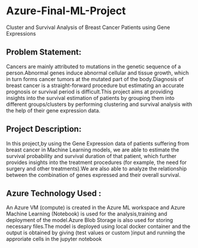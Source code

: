 # Azure-Final-ML-Project

Cluster and Survival Analysis of Breast Cancer Patients using Gene Expressions 


## Problem Statement:

Cancers are mainly attributed to mutations in the genetic sequence of a person.Abnormal genes induce abnormal cellular and tissue growth, which in turn forms cancer tumors at the mutated part of the body.Diagnosis of breast cancer is a straight-forward procedure but estimating an accurate prognosis or survival period is difficult.This project aims at providing insights into the survival estimation of patients by grouping them into different groups/clusters by performing clustering and survival analysis with the help of their gene expression data.

## Project Description:

In this project,by using the Gene Expression data of patients suffering from breast cancer in Machine Learning models, we are able to estimate the survival probability and survival duration of that patient, which further provides insights into the treatment procedures (for example, the need for surgery and other treatments).We are also able to analyze the relationship between the combination of genes expressed and their overall survival.


## Azure Technology Used :

An Azure VM (compute) is created in the Azure ML workspace and Azure Machine Learning (Notebook) is used for the analysis,training and deployment of the model.Azure Blob Storage is also used for storing necessary files.The model is deployed using local docker container and the output is obtained by giving (test values or custom )input and running the approriate cells in the jupyter notebook  
